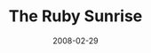 ---
title: The Ruby Sunrise
date: 2008-02-29
closing_date: 2008-03-15
layout: productions
featured_image: 
image_caption:
image_credit:
playbill: 
category: play
Theatre: Theatre Jacksonville
Venue: Little Theatre
cast:
  Ruby: Miranda Lawson
  Henry: Joseph Walz
  Lois: Marcia Morgen-Cook
  Lulu: Tracy Olin
  Tad Rose: Josh Waller
  Martin Marcus: Roger Lowe
  Suzie Tyrone: Noelle Jaycox
  Paul Benjamin: Joseph Walz
  Ethel Reed: Marcia Morgen-Cook
  Elizabeth Hunter: Miranda Lawson
  Cameraman: Chaz Miller
  Make-up Girl: Jessica Palombo
  Assistant Director: TJ Kline
crew:
  Director: Shirley Sacks
  Technical Direcor: Jeffery L. Wagoner
  Assistant Technical Director: Jeremy Lambeth
  Scenic Design: Kelly J. Wagoner
  Lighting Design: Jeffery L. Wagoner
  Costume Design: Tracy Olin
  Stage Manager: Geoff Weeks
  Assistant Stage Manager: Rhianna Hurt
  Sound Design: 
    - Shirley Sacks
    - Michael Lipp
  Technical Advisor: Sean Olin
  Properties: 
    - Abigail Saenz
    - Mark Stater
    - Kelly J. Wagoner
  Light Board Operation: Gloria Pepe
  Costume Crew: 
    - Sarah-Kate Braddy
    - Colleen Doherty
    - Jessica Judge
  Running Crew: 
    - Greg Odenwald
    - Chaz Miller
    - Abigail Saenz
    - Meon Graham
    - Becca Runyan
    - Janna Pettegrew
  Sound Board Operator: Neal Thorburn
  Set Construction: 
    - Greg Odenwald
    - Mark Stater
    - Rita Ferrar
    - Gloria Pepe
    - John McSweeney
    - Neal Thorburn
    - Chaz Miller
    - Stephen Brazile
    - Phillip Grow
    - Chris Stone
external_links:
---